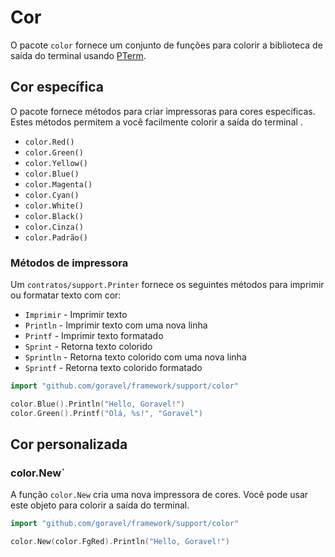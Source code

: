# Cor

O pacote `color` fornece um conjunto de funções para colorir a biblioteca de saída do terminal
usando [PTerm](https://github.com/pterm/pterm).

## Cor específica

O pacote fornece métodos para criar impressoras para cores específicas. Estes métodos permitem a você facilmente colorir a saída do terminal
.

- `color.Red()`
- `color.Green()`
- `color.Yellow()`
- `color.Blue()`
- `color.Magenta()`
- `color.Cyan()`
- `color.White()`
- `color.Black()`
- `color.Cinza()`
- `color.Padrão()`

### Métodos de impressora

Um `contratos/support.Printer` fornece os seguintes métodos para imprimir ou formatar texto com cor:

- `Imprimir` - Imprimir texto
- `Println` - Imprimir texto com uma nova linha
- `Printf` - Imprimir texto formatado
- `Sprint` - Retorna texto colorido
- `Sprintln` - Retorna texto colorido com uma nova linha
- `Sprintf` - Retorna texto colorido formatado

```go
import "github.com/goravel/framework/support/color"

color.Blue().Println("Hello, Goravel!")
color.Green().Printf("Olá, %s!", "Goravel")
```

## Cor personalizada

### color.New\`

A função `color.New` cria uma nova impressora de cores. Você pode usar este objeto para colorir a saída do terminal.

```go
import "github.com/goravel/framework/support/color"

color.New(color.FgRed).Println("Hello, Goravel!")
```
